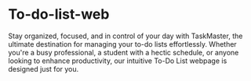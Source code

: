 # To-do-list-web

Stay organized, focused, and in control of your day with TaskMaster, the ultimate destination for managing your to-do lists effortlessly. Whether you're a busy professional, a student with a hectic schedule, or anyone looking to enhance productivity, our intuitive To-Do List webpage is designed just for you.
